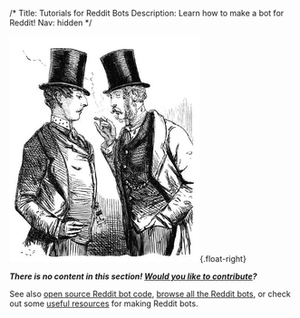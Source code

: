 /*
Title: Tutorials for Reddit Bots
Description: Learn how to make a bot for Reddit!
Nav: hidden
*/

![Hrmpf!](/content/images/illustrations/taste.jpg){.float-right}

***There is no content in this section! [Would you like to contribute](https://github.com/botwiki/botwiki.org)?***


See also [open source Reddit bot code](/tag/reddit+opensource), [browse all the Reddit bots](/bots/redditbots), or check out some [useful resources](/resources/redditbots) for making Reddit bots.
